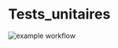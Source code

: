 # Tests_unitaires

![example workflow](https://img.shields.io/github/workflow/status/GB-Titi/Tests_unitaires/CI?label=build)
